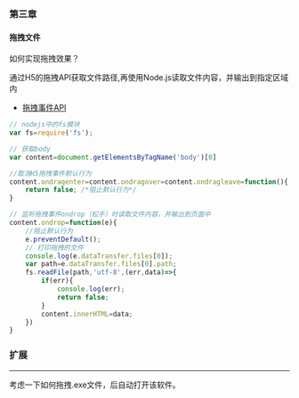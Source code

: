 ### 第三章

#### 拖拽文件

如何实现拖拽效果？

通过H5的拖拽API获取文件路径,再使用Node.js读取文件内容，并输出到指定区域内

- [拖拽事件API](<https://www.runoob.com/jsref/event-ondragover.html>)



```javascript
// nodejs中的fs模块
var fs=require('fs');

// 获取body
var content=document.getElementsByTagName('body')[0]

//取消H5拖拽事件默认行为 
content.ondragenter=content.ondragover=content.ondragleave=function(){
    return false; /*阻止默认行为*/
}

// 监听拖拽事件ondrop（松手）时读取文件内容，并输出到页面中
content.ondrop=function(e){
    //阻止默认行为
    e.preventDefault();     
    // 打印拖拽的文件
    console.log(e.dataTransfer.files[0]);
    var path=e.dataTransfer.files[0].path;
    fs.readFile(path,'utf-8',(err,data)=>{
        if(err){
            console.log(err);
            return false;
        }
        content.innerHTML=data;
    })
}
```



###  扩展

---

考虑一下如何拖拽.exe文件，后自动打开该软件。



